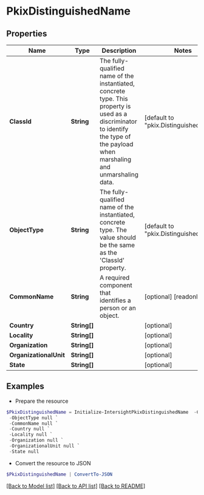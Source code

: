 # PkixDistinguishedName
## Properties

Name | Type | Description | Notes
------------ | ------------- | ------------- | -------------
**ClassId** | **String** | The fully-qualified name of the instantiated, concrete type. This property is used as a discriminator to identify the type of the payload when marshaling and unmarshaling data. | [default to "pkix.DistinguishedName"]
**ObjectType** | **String** | The fully-qualified name of the instantiated, concrete type. The value should be the same as the &#39;ClassId&#39; property. | [default to "pkix.DistinguishedName"]
**CommonName** | **String** | A required component that identifies a person or an object. | [optional] [readonly] 
**Country** | **String[]** |  | [optional] 
**Locality** | **String[]** |  | [optional] 
**Organization** | **String[]** |  | [optional] 
**OrganizationalUnit** | **String[]** |  | [optional] 
**State** | **String[]** |  | [optional] 

## Examples

- Prepare the resource
```powershell
$PkixDistinguishedName = Initialize-IntersightPkixDistinguishedName  -ClassId null `
 -ObjectType null `
 -CommonName null `
 -Country null `
 -Locality null `
 -Organization null `
 -OrganizationalUnit null `
 -State null
```

- Convert the resource to JSON
```powershell
$PkixDistinguishedName | ConvertTo-JSON
```

[[Back to Model list]](../README.md#documentation-for-models) [[Back to API list]](../README.md#documentation-for-api-endpoints) [[Back to README]](../README.md)


